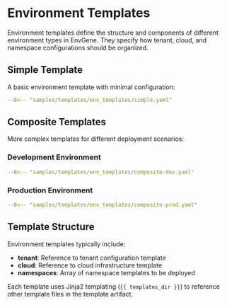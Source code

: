 # Environment Templates

Environment templates define the structure and components of different environment types in EnvGene. They specify how tenant, cloud, and namespace configurations should be organized.

## Simple Template

A basic environment template with minimal configuration:

```yaml title="simple.yaml"
--8<-- "samples/templates/env_templates/simple.yaml"
```

## Composite Templates

More complex templates for different deployment scenarios:

### Development Environment
```yaml title="composite-dev.yaml"
--8<-- "samples/templates/env_templates/composite-dev.yaml"
```

### Production Environment
```yaml title="composite-prod.yaml"
--8<-- "samples/templates/env_templates/composite-prod.yaml"
```

## Template Structure

Environment templates typically include:

- **tenant**: Reference to tenant configuration template
- **cloud**: Reference to cloud infrastructure template  
- **namespaces**: Array of namespace templates to be deployed

Each template uses Jinja2 templating (`{{ templates_dir }}`) to reference other template files in the template artifact. 
